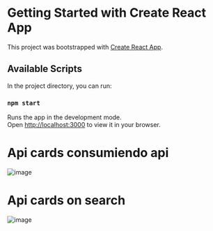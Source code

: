 # Getting Started with Create React App

This project was bootstrapped with [Create React App](https://github.com/facebook/create-react-app).

## Available Scripts

In the project directory, you can run:

### `npm start`

Runs the app in the development mode.\
Open [http://localhost:3000](http://localhost:3000) to view it in your browser.

# Api cards consumiendo api 
![image](https://user-images.githubusercontent.com/45043430/160291375-20ff11a2-a6dc-48f8-a7d3-dc5b3d90e934.png)

# Api cards on search
![image](https://user-images.githubusercontent.com/45043430/160291452-42115252-0007-4eb8-9f33-83ed716e8c13.png)

